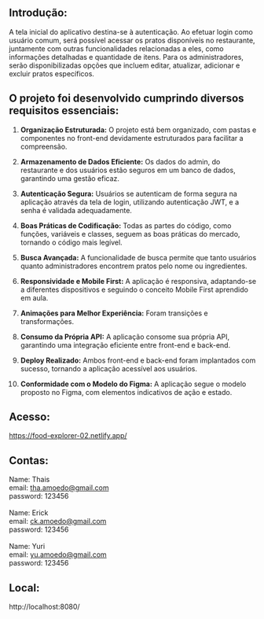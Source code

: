 ## Introdução: </br>
A tela inicial do aplicativo destina-se à autenticação. Ao efetuar login como usuário comum, será possível acessar os pratos disponíveis no restaurante, juntamente com outras funcionalidades relacionadas a eles, como informações detalhadas e quantidade de itens. Para os administradores, serão disponibilizadas opções que incluem editar, atualizar, adicionar e excluir pratos específicos. </br>


## O projeto foi desenvolvido cumprindo diversos requisitos essenciais:</br>

1. **Organização Estruturada:** O projeto está bem organizado, com pastas e componentes no front-end devidamente estruturados para facilitar a compreensão.</br>

2. **Armazenamento de Dados Eficiente:** Os dados do admin, do restaurante e dos usuários estão seguros em um banco de dados, garantindo uma gestão eficaz.</br>

3. **Autenticação Segura:** Usuários se autenticam de forma segura na aplicação através da tela de login, utilizando autenticação JWT, e a senha é validada adequadamente.</br>

4. **Boas Práticas de Codificação:** Todas as partes do código, como funções, variáveis e classes, seguem as boas práticas do mercado, tornando o código mais legível.</br>

5. **Busca Avançada:** A funcionalidade de busca permite que tanto usuários quanto administradores encontrem pratos pelo nome ou ingredientes.</br>

6. **Responsividade e Mobile First:** A aplicação é responsiva, adaptando-se a diferentes dispositivos e seguindo o conceito Mobile First aprendido em aula.</br>

7. **Animações para Melhor Experiência:** Foram transições e transformações.</br>

8. **Consumo da Própria API:** A aplicação consome sua própria API, garantindo uma integração eficiente entre front-end e back-end.</br>

9. **Deploy Realizado:** Ambos front-end e back-end foram implantados com sucesso, tornando a aplicação acessível aos usuários.</br>

10. **Conformidade com o Modelo do Figma:** A aplicação segue o modelo proposto no Figma, com elementos indicativos de ação e estado.</br>

## Acesso:
https://food-explorer-02.netlify.app/ </br>

## Contas:
Name: Thais </br>
email: tha.amoedo@gmail.com </br>
password: 123456 </br> 
</br>
Name: Erick </br>
email: ck.amoedo@gmail.com </br>
password: 123456 </br> 
</br>
Name: Yuri </br>
email: yu.amoedo@gmail.com </br>
password: 123456 </br> 

## Local: </br>
http://localhost:8080/</br>
